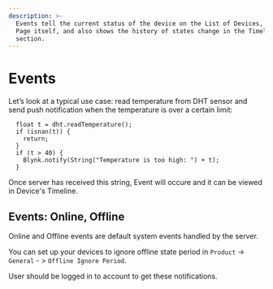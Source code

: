 ```yaml
---
description: >-
  Events tell the current status of the device on the List of Devices, Device
  Page itself, and also shows the history of states change in the Timeline
  section.
---
```


# Events

Let’s look at a typical use case: read temperature from DHT sensor and send push notification when the temperature is over a certain limit:

```text
  float t = dht.readTemperature();
  if (isnan(t)) {
    return;
  }
  if (t > 40) {
    Blynk.notify(String("Temperature is too high: ") + t);
  }
```

Once server has received this string, Event will occure and it can be viewed in Device's Timeline.

## Events: Online, Offline

Online and Offline events are default system events handled by the server.

You can set up your devices to ignore offline state period in `Product` -&gt; `General` - &gt; `Offline Ignore Period`.

User should be logged in to account to get these notifications.

